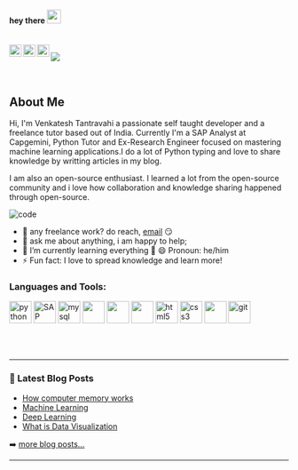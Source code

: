 #### hey there <img src="https://media.giphy.com/media/hvRJCLFzcasrR4ia7z/giphy.gif" width="25px"> 
<br />
<a href="https://discord.gg/WVbk79e6nh">
  <img align="left" alt="Venkatesh's Discord" width="22px" src="https://raw.githubusercontent.com/peterthehan/peterthehan/master/assets/discord.svg" />
</a>
<a href="https://www.linkedin.com/in/venkateshtantravahi/">
  <img align="left" alt="Venkatesh's LinkedIN" width="22px" src="https://raw.githubusercontent.com/peterthehan/peterthehan/master/assets/linkedin.svg" />
</a>
<a href="https://venkateshtantravahi.github.io/Portfolio/">
  <img align="left" alt="Venkatesh's Portfolio" width="22px" src="https://upload.wikimedia.org/wikipedia/commons/thumb/7/76/Blogger_icon.svg/2048px-Blogger_icon.svg.png" />
</a>

![](https://visitor-badge.glitch.me/badge?page_id=venkateshtantravahi)

<br />

## About Me

Hi, I'm Venkatesh Tantravahi a  passionate self taught developer and a freelance tutor based out of India. 
Currently I'm a SAP Analyst at Capgemini, Python Tutor and Ex-Research Engineer focused on mastering machine learning applications.I do a lot of Python typing and love to share knowledge by writting articles in my blog.

I am also an open-source enthusiast. I learned a lot from the open-source community and i love how collaboration and knowledge sharing happened through open-source.

![code](https://user-images.githubusercontent.com/64308188/138073977-df8dccb1-b653-42be-8150-47f58dfd199b.gif)

  
- 💼 any freelance work? do reach, [email](mailto:venkateshtantravahi99@gmail.com) 😏
- 💬 ask me about anything, i am happy to help;
-  🌱 I’m currently learning everything 🤣
😄 Pronoun: he/him
- ⚡ Fun fact: I love to spread knowledge and learn more!

### Languages and Tools:

<p align="left">
<img src="https://cdn3.iconfinder.com/data/icons/logos-and-brands-adobe/512/267_Python-512.png" alt="python" width="40" height="40"/>
<img src="https://fiverr-res.cloudinary.com/images/t_main1,q_auto,f_auto,q_auto,f_auto/gigs/152320780/original/56b063720cf4be2c872d048ff31597df790d71ff/do-sap-abap-development-and-support.jpg" alt="SAP ABAP" width="40" height="40">

<img src="https://i.pinimg.com/originals/50/f1/58/50f1582a95bdac10f1c3fa295c8b947b.png" alt="mysql" width="40" height="40"/>
<img src="https://upload.wikimedia.org/wikipedia/commons/thumb/9/9a/Visual_Studio_Code_1.35_icon.svg/1024px-Visual_Studio_Code_1.35_icon.svg.png" height="40">

<img src="https://dynamoinfotech.com/wp-content/uploads/2018/04/S4_HANA_Logo.jpg" height="40">
<img src="https://icon-library.com/images/django-icon/django-icon-8.jpg" height="40"> 
<img src="https://upload.wikimedia.org/wikipedia/commons/thumb/6/61/HTML5_logo_and_wordmark.svg/512px-HTML5_logo_and_wordmark.svg.png" alt="html5" height="40"/> 
<img src="https://upload.wikimedia.org/wikipedia/commons/thumb/d/d5/CSS3_logo_and_wordmark.svg/1200px-CSS3_logo_and_wordmark.svg.png" alt="css3" height="40"/>
<img src="https://cdn0.iconfinder.com/data/icons/logos-brands-in-colors/128/react_color-512.png" height="40">
<img src="https://www.vectorlogo.zone/logos/git-scm/git-scm-icon.svg" alt="git" width="40" height="40"/> 

</p>

<br />
<br />


---


### 📕 Latest Blog Posts

<!-- BLOG-POST-LIST:START -->
- [How computer memory works](https://venkatesht.hashnode.dev/how-computer-memory-works)
- [Machine Learning](https://venkatesht.hashnode.dev/machine-learning)
- [Deep Learning](https://venkatesht.hashnode.dev/deep-learning)
- [What is Data Visualization](https://venkatesht.hashnode.dev/what-is-data-visualization)
<!-- BLOG-POST-LIST:END -->

➡️ [more blog posts...](https://venkatesht.hashnode.dev/)

---

[website]: https://venkatesht.hashnode.dev/
[gmail]: venkateshtantravahi99@gmail.com
[linkedin]: https://linkedin.com/in/venkateshtantravahi
